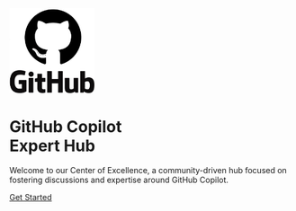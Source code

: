 <!-- _coverpage.md -->

<img width="30%" src="images/github-octo.png">

# GitHub Copilot <br>Expert Hub 

Welcome to our Center of Excellence, a community-driven hub focused on fostering discussions and expertise around GitHub Copilot.

[Get Started](/README)
